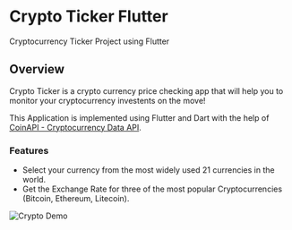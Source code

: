 # Crypto Ticker Flutter
Cryptocurrency Ticker Project using Flutter

## Overview
Crypto Ticker is a crypto currency price checking app that will help you to monitor your cryptocurrency investents on the move!

This Application is implemented using Flutter and Dart with the help of [CoinAPI - Cryptocurrency Data API](https://www.coinapi.io/).

### Features
* Select your currency from the most widely used 21 currencies in the world.
* Get the Exchange Rate for three of the most popular Cryptocurrencies (Bitcoin, Ethereum, Litecoin).

![Crypto Demo](https://user-images.githubusercontent.com/47731377/116026961-036ef880-a654-11eb-8b51-dc210fee585b.gif)
